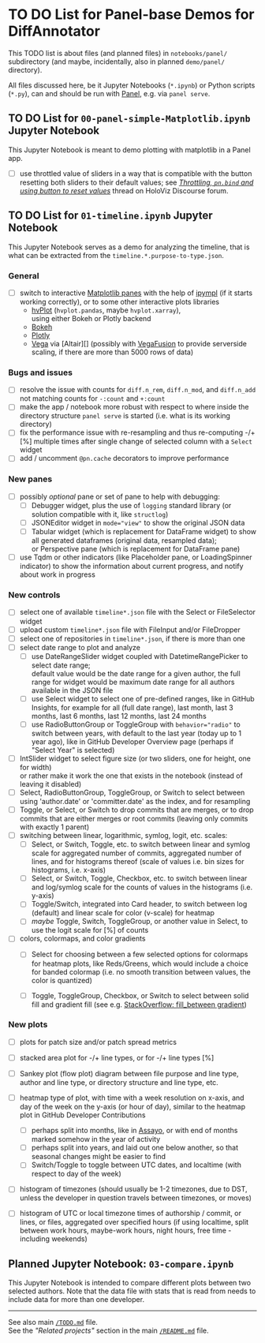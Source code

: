 # TO DO List for Panel-base Demos for DiffAnnotator

This TODO list is about files (and planned files) in `notebooks/panel/`
subdirectory (and maybe, incidentally, also in planned `demo/panel/` directory).

All files discussed here, be it Jupyter Notebooks (`*.ipynb`) or Python scripts
(`*.py`), can and should be run with [Panel][], e.g. via `panel serve`.

[Panel]: https://panel.holoviz.org/ "HoloViz's Panel: The Powerful Data Exploration & Web App Framework for Python"


## TO DO List for `00-panel-simple-Matplotlib.ipynb` Jupyter Notebook

This Jupyter Notebook is meant to demo plotting with matplotlib in a Panel app.

- [ ] use throttled value of sliders in a way that is compatible
  with the button resetting both sliders to their default values;
  see [_Throttling, `pn.bind` and using button to reset values_][1]
  thread on HoloViz Discourse forum.

[1]: https://discourse.holoviz.org/t/throttling-pn-bind-and-using-button-to-reset-values/8341


## TO DO List for `01-timeline.ipynb` Jupyter Notebook

This Jupyter Notebook serves as a demo for analyzing the timeline,
that is what can be extracted from the `timeline.*.purpose-to-type.json`.

### General

- [ ] switch to interactive [Matplotlib panes][pane.Matplotlib] with the help
   of [ipympl][] (if it starts working correctly), or to some other interactive plots
   libraries
    - [hvPlot][] (`hvplot.pandas`, maybe `hvplot.xarray`),<br>
      using either Bokeh or Plotly backend
    - [Bokeh][]
    - [Plotly][]
    - [Vega][] via [Altair][] (possibly with [VegaFusion][] to provide
      serverside scaling, if there are more than 5000 rows of data)

[matplotlib]: https://matplotlib.org
[pane.Matplotlib]: https://panel.holoviz.org/reference/panes/Matplotlib.html
[seaborn]: https://seaborn.pydata.org/
[ipympl]: https://matplotlib.org/ipympl/
[plotnine]: https://plotnine.org/
[hvPlot]: https://hvplot.holoviz.org/
[Bokeh]: https://bokeh.org/
[Plotly]: https://plotly.com/python/
[Vega]: https://vega.github.io/
[Altait]: https://altair-viz.github.io/
[VegaFusion]: https://vegafusion.io/

### Bugs and issues

- [ ] resolve the issue with counts for `diff.n_rem`, `diff.n_mod`, and `diff.n_add`
  not matching counts for `-:count` and `+:count`
- [ ] make the app / notebook more robust with respect to where inside
  the directory structure `panel serve` is started (i.e. what is its working directory)
- [ ] fix the performance issue with re-resampling and thus re-computing -/+ \[%]
  multiple times after single change of selected column with a `Select` widget
- [ ] add / uncomment `@pn.cache` decorators to improve performance

### New panes

- [ ] possibly _optional_ pane or set of pane to help with debugging:
    - [ ] Debugger widget, plus the use of `logging` standard library
      (or solution compatible with it, like `structlog`)
    - [ ] JSONEditor widget in `mode="view"` to show the original JSON data
    - [ ] Tabular widget (which is replacement for DataFrame widget)
      to show all generated dataframes (original data, resampled data);<br>
      or Perspective pane (which is replacement for DataFrame pane)
- [ ] use Tqdm or other indicators (like Placeholder pane, or LoadingSpinner indicator)
  to show the information about current progress, and notify about work in progress

### New controls

- [ ] select one of available `timeline*.json` file with the Select or FileSelector widget
- [ ] upload custom `timeline*.json` file with FileInput and/or FileDropper
- [ ] select one of repositories in `timeline*.json`, if there is more than one
- [ ] select date range to plot and analyze
    - [ ] use DateRangeSlider widget coupled with DatetimeRangePicker to select date range;<br>
      default value would be the date range for a given author, the full range for widget
      would be maximum date range for all authors available in the JSON file
    - [ ] use Select widget to select one of pre-defined ranges, like in GitHub Insights,
      for example for all (full date range), last month, last 3 months, last 6 months,
      last 12 months, last 24 months
    - [ ] use RadioButtonGroup or ToggleGroup with `behavior="radio"` to switch
      between years, with default to the last year (today up to 1 year ago),
      like in GitHub Developer Overview page (perhaps if "Select Year" is selected)
- [ ] IntSlider widget to select figure size (or two sliders, one for height, one for width)<br>
  or rather make it work the one that exists in the notebook (instead of leaving it disabled)
- [ ] Select, RadioButtonGroup, ToggleGroup, or Switch to select between using 'author.date'
  or 'committer.date' as the index, and for resampling
- [ ] Toggle, or Select, or Switch to drop commits that are merges, or to drop commits
  that are either merges or root commits (leaving only commits with exactly 1 parent)
- [ ] switching between linear, logarithmic, symlog, logit, etc. scales:
    - [ ] Select, or Switch, Toggle, etc. to switch between linear and symlog scale
      for aggregated number of commits, aggregated number of lines, and for histograms thereof
      (scale of values i.e. bin sizes for histograms, i.e. x-axis)
    - [ ] Select, or Switch, Toggle, Checkbox, etc. to switch between linear and log/symlog
      scale for the counts of values in the histograms (i.e. y-axis)
    - [ ] Toggle/Switch, integrated into Card header, to switch between log (default)
      and linear scale for color (v-scale) for heatmap
    - [ ] _maybe_ Toggle, Switch, ToggleGroup, or another value in Select, to use
      the logit scale for \[%] of counts
- [ ] colors, colormaps, and color gradients
    - [ ] Select for choosing between a few selected options for colormaps for heatmap
      plots, like Reds/Greens, which would include a choice for banded colormap (i.e.
      no smooth transition between values, the color is quantized)
    - [ ] Toggle, ToggleGroup, Checkbox, or Switch to select between solid fill and
      gradient fill (see e.g. [StackOverflow: fill_between gradient](https://stackoverflow.com/questions/68002782/fill-between-gradient))


### New plots

- [ ] plots for patch size and/or patch spread metrics
- [ ] stacked area plot for -/+ line types, or for -/+ line types [%]
- [ ] Sankey plot (flow plot) diagram between file purpose and line type,
  author and line type, or directory structure and line type, etc.
- [ ] heatmap type of plot, with time with a week resolution on x-axis,
  and day of the week on the y-axis (or hour of day), similar to
  the heatmap plot in GitHub Developer Contributions
    - [ ] perhaps split into months, like in [Assayo](https://assayo.online/),
      or with end of months marked somehow in the year of activity
    - [ ] perhaps split into years, and laid out one below another, so that
      seasonal changes might be easier to find
    - [ ] Switch/Toggle to toggle between UTC dates, and localtime
      (with respect to day of the week)
- [ ] histogram of timezones (should usually be 1-2 timezones, due to DST,
  unless the developer in question travels between timezones, or moves) 
- [ ] histogram of UTC or local timezone times of authorship / commit,
  or lines, or files, aggregated over specified hours (if using localtime,
  split between work hours, maybe-work hours, night hours, free time - including weekends)


## Planned Jupyter Notebook: `03-compare.ipynb`

This Jupyter Notebook is intended to compare different plots between two selected
authors.  Note that the data file with stats that is read from needs to include data
for more than one developer.

-----

See also main [`/TODO.md`](../../TODO.md) file.<br>
See the _"Related projects"_ section in the main [`/README.md`](../../README.md) file.
